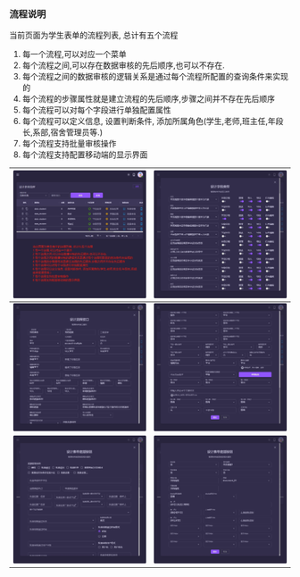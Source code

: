 
### 流程说明

当前页面为学生表单的流程列表, 总计有五个流程
1. 每一个流程,可以对应一个菜单
2. 每个流程之间,可以存在数据审核的先后顺序,也可以不存在.
3. 每个流程之间的数据审核的逻辑关系是通过每个流程所配置的查询条件来实现的
4. 每个流程的步骤属性就是建立流程的先后顺序,步骤之间并不存在先后顺序
5. 每个流程可以对每个字段进行单独配置属性
6. 每个流程可以定义信息, 设置判断条件, 添加所属角色(学生,老师,班主任,年段长,系部,宿舍管理员等.)
7. 每个流程支持批量审核操作
8. 每个流程支持配置移动端的显示界面


| <img src="./images/06.png" > | <img src="./images/07.png" > |
|------------------------------------------|------------------------------------------|
| <img src="./images/08.png" > | <img src="./images/09.png" > |
| <img src="./images/10.png" > | <img src="./images/12.png" > |
